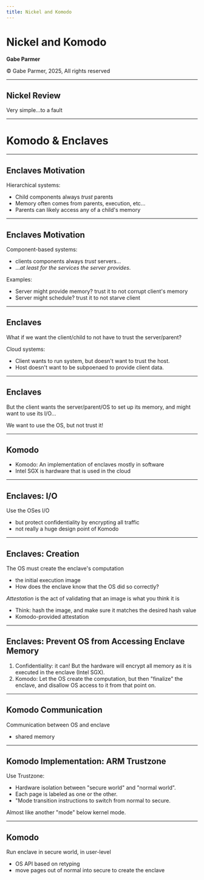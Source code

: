 ```yaml
---
title: Nickel and Komodo
---
```


# Nickel and Komodo

<div class="center">

**Gabe Parmer**

© Gabe Parmer, 2025, All rights reserved

</div>

---

## Nickel Review

Very simple...to a fault

---

# Komodo & Enclaves

---

## Enclaves Motivation

Hierarchical systems:
- Child components always *trust* parents
- Memory often comes from parents, execution, etc...
- Parents can likely access any of a child's memory

---

## Enclaves Motivation

Component-based systems:
- clients components always *trust* servers...
- ...*at least for the services the server provides*.

Examples:
- Server might provide memory? trust it to not corrupt client's memory
- Server might schedule? trust it to not starve client

---

## Enclaves

What if we want the client/child to not have to trust the server/parent?

Cloud systems:
- Client wants to run system, but doesn't want to trust the host.
- Host doesn't want to be subpoenaed to provide client data.

---

## Enclaves

But the client wants the server/parent/OS to set up its memory, and might want to use its I/O...

We want to use the OS, but not trust it!

---

## Komodo

- Komodo: An implementation of enclaves mostly in software
- Intel SGX is hardware that is used in the cloud

---

## Enclaves: I/O

Use the OSes I/O
- but protect confidentiality by encrypting all traffic
- not really a huge design point of Komodo

---

## Enclaves: Creation

The OS must create the enclave's computation
- the initial execution image
- How does the enclave know that the OS did so correctly?

*Attestation* is the act of validating that an image is what you think it is
- Think: hash the image, and make sure it matches the desired hash value
- Komodo-provided attestation

---

## Enclaves: Prevent OS from Accessing Enclave Memory

1. Confidentiality: it can!
   But the hardware will encrypt all memory as it is executed in the enclave (Intel SGX).
2. Komodo: Let the OS create the computation, but then "finalize" the enclave, and disallow OS access to it from that point on.

---

## Komodo Communication

Communication between OS and enclave
- shared memory

---

## Komodo Implementation: ARM Trustzone

Use Trustzone:
- Hardware isolation between "secure world" and "normal world".
- Each page is labeled as one or the other.
- "Mode transition instructions to switch from normal to secure.

Almost like another "mode" below kernel mode.

---

## Komodo

Run enclave in secure world, in user-level
- OS API based on retyping
- move pages out of normal into secure to create the enclave
